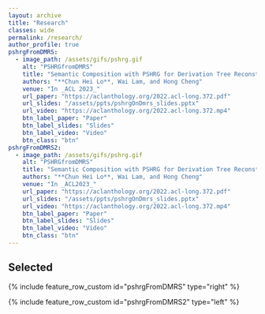 ```yaml
---
layout: archive
title: "Research"
classes: wide
permalink: /research/
author_profile: true
pshrgFromDMRS:
  - image_path: /assets/gifs/pshrg.gif
    alt: "PSHRGfromDMRS"
    title: "Semantic Composition with PSHRG for Derivation Tree Reconstruction from Graph-Based Meaning Representations"
    authors: "**Chun Hei Lo**, Wai Lam, and Hong Cheng"
    venue: "In _ACL 2023_"
    url_paper: "https://aclanthology.org/2022.acl-long.372.pdf"
    url_slides: "/assets/ppts/pshrgOnDmrs_slides.pptx"
    url_video: "https://aclanthology.org/2022.acl-long.372.mp4"
    btn_label_paper: "Paper"
    btn_label_slides: "Slides"
    btn_label_video: "Video"
    btn_class: "btn"
pshrgFromDMRS2:
  - image_path: /assets/gifs/pshrg.gif
    alt: "PSHRGfromDMRS"
    title: "Semantic Composition with PSHRG for Derivation Tree Reconstruction from Graph-Based Meaning Representations"
    authors: "**Chun Hei Lo**, Wai Lam, and Hong Cheng"
    venue: "In _ACL2023_"
    url_paper: "https://aclanthology.org/2022.acl-long.372.pdf"
    url_slides: "/assets/ppts/pshrgOnDmrs_slides.pptx"
    url_video: "https://aclanthology.org/2022.acl-long.372.mp4"
    btn_label_paper: "Paper"
    btn_label_slides: "Slides"
    btn_label_video: "Video"
    btn_class: "btn"
---
```


<!-- {% for post in site.posts limit: 5 %}
  {% include archive-single.html %}
{% endfor %} -->

## Selected

{% include feature_row_custom id="pshrgFromDMRS" type="right" %}

{% include feature_row_custom id="pshrgFromDMRS2" type="left" %}